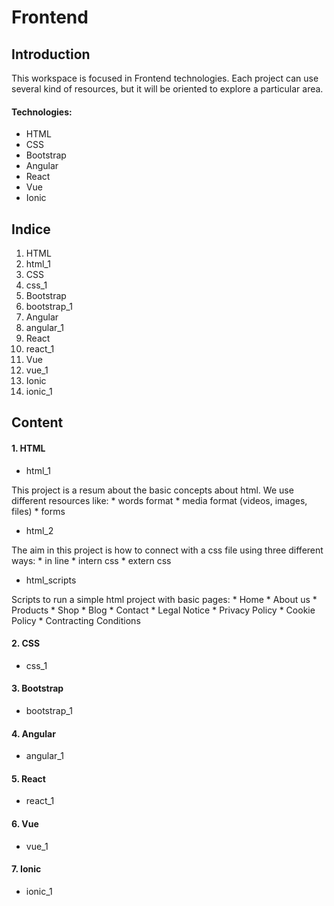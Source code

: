 # Frontend


## Introduction

This workspace is focused in Frontend technologies. Each project can use several kind of resources, but it will be oriented to explore a particular area.


#### Technologies:

* HTML
* CSS
* Bootstrap
* Angular
* React
* Vue
* Ionic

## Indice

1. HTML
  1. html_1
2. CSS
  1. css_1
3. Bootstrap
  1. bootstrap_1
4. Angular
  1. angular_1
5. React
  1. react_1
6. Vue
  1. vue_1
7. Ionic
  1. ionic_1

## Content


#### 1. HTML

 * html_1
  
  This project is a resum about the basic concepts about html. We use different resources like:
    * words format
    * media format (videos, images, files)
    * forms
    
  * html_2
  
  The aim in this project is how to connect with a css file using three different ways:
    * in line
    * intern css
    * extern css
  
  * html_scripts
  
  Scripts to run a simple html project with basic pages: 
    * Home 
    * About us 
    * Products
    * Shop
    * Blog
    * Contact
    * Legal Notice
    * Privacy Policy
    * Cookie Policy
    * Contracting Conditions
  
#### 2. CSS

* css_1
 
#### 3. Bootstrap

* bootstrap_1

#### 4. Angular

* angular_1
 
#### 5. React

* react_1
 
#### 6. Vue

* vue_1
 
#### 7. Ionic

* ionic_1


